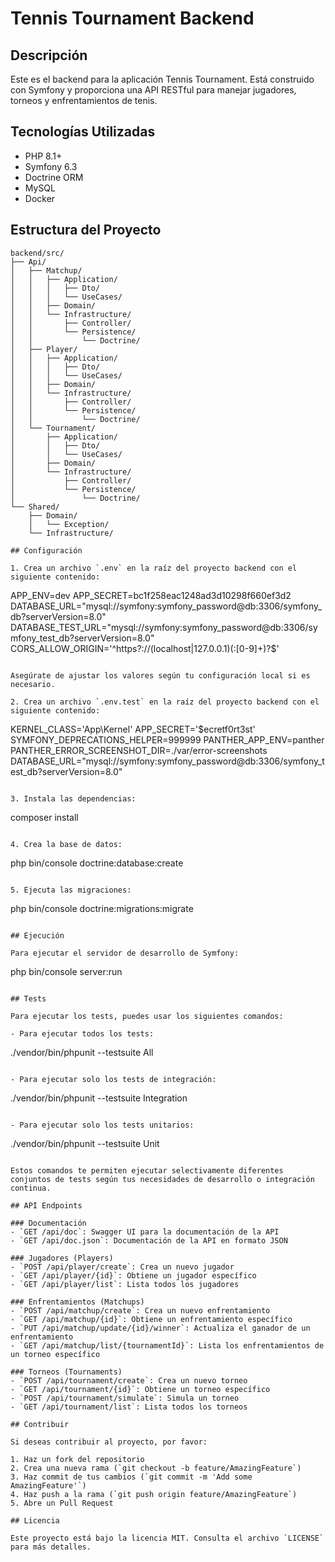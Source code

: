 # Tennis Tournament Backend

## Descripción

Este es el backend para la aplicación Tennis Tournament. Está construido con Symfony y proporciona una API RESTful para manejar jugadores, torneos y enfrentamientos de tenis.

## Tecnologías Utilizadas

- PHP 8.1+
- Symfony 6.3
- Doctrine ORM
- MySQL
- Docker

## Estructura del Proyecto

```
backend/src/
├── Api/
│   ├── Matchup/
│   │   ├── Application/
│   │   │   ├── Dto/
│   │   │   └── UseCases/
│   │   ├── Domain/
│   │   └── Infrastructure/
│   │       ├── Controller/
│   │       └── Persistence/
│   │           └── Doctrine/
│   ├── Player/
│   │   ├── Application/
│   │   │   ├── Dto/
│   │   │   └── UseCases/
│   │   ├── Domain/
│   │   └── Infrastructure/
│   │       ├── Controller/
│   │       └── Persistence/
│   │           └── Doctrine/
│   └── Tournament/
│       ├── Application/
│       │   ├── Dto/
│       │   └── UseCases/
│       ├── Domain/
│       └── Infrastructure/
│           ├── Controller/
│           └── Persistence/
│               └── Doctrine/
└── Shared/
    ├── Domain/
    │   └── Exception/
    └── Infrastructure/

## Configuración

1. Crea un archivo `.env` en la raíz del proyecto backend con el siguiente contenido:

   ```
   APP_ENV=dev
   APP_SECRET=bc1f258eac1248ad3d10298f660ef3d2
   DATABASE_URL="mysql://symfony:symfony_password@db:3306/symfony_db?serverVersion=8.0"
   DATABASE_TEST_URL="mysql://symfony:symfony_password@db:3306/symfony_test_db?serverVersion=8.0"
   CORS_ALLOW_ORIGIN='^https?://(localhost|127\.0\.0\.1)(:[0-9]+)?$'
   ```

   Asegúrate de ajustar los valores según tu configuración local si es necesario.

2. Crea un archivo `.env.test` en la raíz del proyecto backend con el siguiente contenido:

   ```
   KERNEL_CLASS='App\Kernel'
   APP_SECRET='$ecretf0rt3st'
   SYMFONY_DEPRECATIONS_HELPER=999999
   PANTHER_APP_ENV=panther
   PANTHER_ERROR_SCREENSHOT_DIR=./var/error-screenshots
   DATABASE_URL="mysql://symfony:symfony_password@db:3306/symfony_test_db?serverVersion=8.0"
   ```

3. Instala las dependencias:
   ```
   composer install
   ```

4. Crea la base de datos:
   ```
   php bin/console doctrine:database:create
   ```

5. Ejecuta las migraciones:
   ```
   php bin/console doctrine:migrations:migrate
   ```

## Ejecución

Para ejecutar el servidor de desarrollo de Symfony:
   ```
   php bin/console server:run
   ```

## Tests

Para ejecutar los tests, puedes usar los siguientes comandos:

- Para ejecutar todos los tests:
  ```
  ./vendor/bin/phpunit --testsuite All
  ```

- Para ejecutar solo los tests de integración:
  ```
  ./vendor/bin/phpunit --testsuite Integration
  ```

- Para ejecutar solo los tests unitarios:
  ```
  ./vendor/bin/phpunit --testsuite Unit
  ```

Estos comandos te permiten ejecutar selectivamente diferentes conjuntos de tests según tus necesidades de desarrollo o integración continua.

## API Endpoints

### Documentación
- `GET /api/doc`: Swagger UI para la documentación de la API
- `GET /api/doc.json`: Documentación de la API en formato JSON

### Jugadores (Players)
- `POST /api/player/create`: Crea un nuevo jugador
- `GET /api/player/{id}`: Obtiene un jugador específico
- `GET /api/player/list`: Lista todos los jugadores

### Enfrentamientos (Matchups)
- `POST /api/matchup/create`: Crea un nuevo enfrentamiento
- `GET /api/matchup/{id}`: Obtiene un enfrentamiento específico
- `PUT /api/matchup/update/{id}/winner`: Actualiza el ganador de un enfrentamiento
- `GET /api/matchup/list/{tournamentId}`: Lista los enfrentamientos de un torneo específico

### Torneos (Tournaments)
- `POST /api/tournament/create`: Crea un nuevo torneo
- `GET /api/tournament/{id}`: Obtiene un torneo específico
- `POST /api/tournament/simulate`: Simula un torneo
- `GET /api/tournament/list`: Lista todos los torneos

## Contribuir

Si deseas contribuir al proyecto, por favor:

1. Haz un fork del repositorio
2. Crea una nueva rama (`git checkout -b feature/AmazingFeature`)
3. Haz commit de tus cambios (`git commit -m 'Add some AmazingFeature'`)
4. Haz push a la rama (`git push origin feature/AmazingFeature`)
5. Abre un Pull Request

## Licencia

Este proyecto está bajo la licencia MIT. Consulta el archivo `LICENSE` para más detalles.
